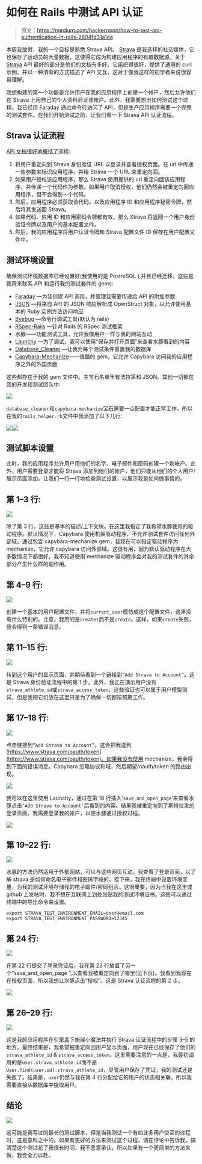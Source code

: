 # 如何在 Rails 中测试 API 认证

> 原文：<https://medium.com/hackernoon/how-to-test-api-authentication-in-rails-2804fd31a1ea>

本周我放假，我的一个目标是熟悉 Strava API。 [Strava](http://www.strava.com) 是我选择的社交媒体，它也保存了运动员的大量数据，这使得它成为构建应用程序的有趣数据源。关于 [Strava](https://hackernoon.com/tagged/strava) API 最好的部分是他们的文档有多好。它组织得很好，提供了通用的 curl 示例，并以一种清晰的方式描述了 API 交互，这对于像我这样的初学者来说很容易理解。

我想构建的第一个功能是允许用户在我的应用程序上创建一个帐户，然后允许他们在 Strava 上用自己的个人资料验证该帐户。此外，我需要想出如何测试这个过程。我已经用 Faraday 通过命令行访问了 API，但是生产应用程序需要一个完整的测试套件。在我们开始测试之前，让我们看一下 Strava API 认证流程。

## Strava 认证流程

[API 文档很好地概括了](https://strava.github.io/api/v3/oauth/)流程:

1.  将用户重定向到 Strava 身份验证 URL 以登录并查看授权页面。在 url 中传递一些参数来标识应用程序，并给 Strava 一个 URL 来重定向回。
2.  如果用户授权该应用程序，那么 Strava 使用提供的 url 重定向回该应用程序，并传递一个代码作为参数。如果用户取消授权，他们仍然会被重定向回应用程序，但不会得到一个代码。
3.  然后，应用程序必须获取该代码，以及应用程序 ID 和应用程序秘密令牌，然后将其发送回 Strava。
4.  如果代码、应用 ID 和应用密码令牌都有效，那么 Strava 将返回一个用户身份验证令牌以及用户的基本配置文件。
5.  然后，我的应用程序将用户认证令牌和 Strava 配置文件 ID 保存在用户配置文件中。

## 测试环境设置

确保测试环境数据库已经设置好(我使用的是 PostreSQL ),并且已经迁移。这些是我用来联系 API 和运行我的测试套件的 gems:

*   [Faraday](https://github.com/lostisland/faraday) —为我创建 API 调用，并管理我需要传递给 API 的附加参数
*   [JSON](https://github.com/flori/json) —将来自 API 的 JSON 响应解析成 OpenStruct 对象，以允许使用基本的 Ruby 实例方法访问响应
*   [Byebug](https://github.com/deivid-rodriguez/byebug) —命令行调试工具(默认为 rails)
*   [RSpec-Rails](https://github.com/rspec/rspec-rails) —针对 Rails 的 RSpec 测试框架
*   水豚——功能测试工具，允许我像用户一样与我的网站互动
*   [Launchy](https://github.com/copiousfreetime/launchy) —为了调试，我可以使用“保存并打开页面”来查看水豚看到的内容
*   [Database_Cleaner](https://github.com/DatabaseCleaner/database_cleaner) —让我为每个测试条件重置我的数据库
*   [Capybara-Mechanize](https://github.com/jeroenvandijk/capybara-mechanize)——很酷的 gem，它允许 Capybara 访问我的应用程序之外的外国页面

这些都存在于我的 gem 文件中。主宝石名单里有法拉第和 JSON。其他一切都在我的开发和测试团队中:

![](img/2b3977d7b22dbf8c3a8e7dad854cf953.png)

`database_cleaner`和`capybara-mechanize`宝石需要一点配置才能正常工作，所以在我的`rails_helper.rb`文件中我添加了以下几行:

![](img/fde1f7a3f3e3c9ee6c3f6f9a15f07a74.png)![](img/cfcc84a9c033eb237f7eb52b4ebfb031.png)

## 测试脚本设置

此时，我的应用程序允许用户用他们的名字、电子邮件和密码创建一个新帐户。此外，用户需要登录才能将 Strava 添加到他们的帐户，他们只能从他们的个人用户/展示页面添加。让我们一行一行地检查测试设置，以展示我是如何做事情的。

## 第 1–3 行:

![](img/da1f2135b47a97e32e5aa0991182e2a5.png)

除了第 3 行，这些是基本的描述/上下文块。在这里我指定了我希望水豚使用的驱动程序。默认情况下，Capybara 使用机架驱动程序，不允许测试套件访问任何外部域。通过包含 capybara-mechanize gem，我现在可以指定驱动程序为 mechanize，它允许 capybara 访问外部域。这很有用，因为默认驱动程序在大多数情况下都很好，我不知道使用 mechanize 驱动程序会对我的测试套件的其余部分产生什么样的副作用。

## 第 4–9 行:

![](img/28f992c28ad7f0512b28f869f2a3a881.png)

创建一个基本的用户配置文件，并将`current_user`模仿成这个配置文件，这里没有什么特别的。注意，我用的是`create!`而不是`create`。这样，如果`create`失败，我会得到一条错误消息。

## 第 11–15 行:

![](img/2a1756e04f907ac8bb77dafd1c86aa75.png)

转到这个用户的显示页面，并期待看到一个链接到`“Add Strava to Account”`。这是 Strava 身份验证流程中的第 1 步。此外，我正在演示用户没有`strava_athlete_id`或`strava_access_token`。这些验证也可以属于用户模型测试，但是我把它们放在这里只是为了确保一切都按预期工作。

## 第 17–18 行:

![](img/30d59681af8dc841cbbd21f62951e92a.png)

点击链接到`“Add Strava to Account”`。这会把我送到[https://www.strava.com/oauth/token](https://www.strava.com/oauth/token)。如果我没有使用 mechanize，我会得到下面的错误消息。Capybara 忽略协议和域，然后期望/oauth/token 的路由出现。

![](img/aa144d70aa6cd731e2657a6d4aefa6c3.png)

我可以在这里使用 Launchy，通过在第 18 行插入'`save_and_open_page`'来查看水豚点击`‘Add Strava to Account’`后看到的内容。结果我被重定向到了斯特拉发的登录页面。我需要登录我的帐户，以便水豚通过授权过程。

![](img/2c0836daff5cc602cd898d72bd6146ce.png)

## 第 19–22 行:

![](img/ade5a630d1ae5f801fb5af697e3ef105.png)

水豚的方法仍然适用于外部网站，可以与这些网页互动。我查看了登录页面，以了解 strava 是如何命名电子邮件和密码字段的。接下来，我在终端中设置环境变量，为我的测试环境存储我的电子邮件/密码组合。这很重要，因为当我在这里或 github 上发帖时，我不想在互联网上到处张贴我的测试环境证书。这些可以通过终端中的导出命令来设置。

```
export STRAVA_TEST_ENVIRONMENT_EMAIL=test@email.com
export STRAVA_TEST_ENVIRONMENT_PASSWORD=12345
```

## 第 24 行:

![](img/181450b3ffa3ba07df47fb1e1ade0cea.png)

在第 22 行提交了登录凭证后，我在第 23 行放置了另一个“save_and_open_page ”,以查看我被重定向到了哪里(见下页)。我看到我现在在授权页面，所以我想让水豚点击“授权”。这是 Strava 认证流程的第 2 步。

![](img/5e852f2148b457133e11611677298fe8.png)

## 第 26–29 行:

![](img/0528807fcb13f4a1f5401ad714b6a87f.png)

这是我的应用程序在引擎盖下施展小魔法并执行 Strava 认证流程中的步骤 3–5 的地方。最终结果是，我希望被重定向回用户显示页面，用户现在已经保存了他们的`strava_athlete_id` & `strava_access_token`。这里需要注意的一点是，我最初调用的是`user.strava_athlete_id`而不是`User.find(user.id).strava_athlete_id`，尽管用户保存了凭证，我的测试还是失败了。结果是，`user`仍然与我在第 4 行分配给它的用户的状态相关联，所以我需要直接从数据库中提取用户。

## 结论

![](img/1207a61c7fd6c1da5ceb90d909aae98d.png)

这可能是我写过的最长的测试脚本，但是当我测试一个有如此多用户交互的过程时，这是意料之中的。如果有更好的方法来测试这个过程，请在评论中告诉我。搞清楚这个测试花了我很长时间，我不愿意承认，所以如果有一个更简单的方法来做，我会全力以赴。